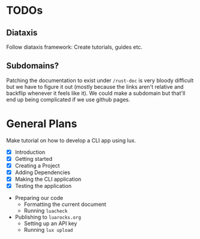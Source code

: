 # TODOs

## Diataxis

Follow diataxis framework:
Create tutorials, guides etc.

## Subdomains?

Patching the documentation to exist under `/rust-doc` is very bloody difficult
but we have to figure it out (mostly because the links aren't relative and
backflip whenever it feels like it). We could make a subdomain but that'll end
up being complicated if we use github pages.

# General Plans

Make tutorial on how to develop a CLI app using lux.

- [x] Introduction
- [x] Getting started
- [x] Creating a Project
- [x] Adding Dependencies
- [x] Making the CLI application
- [x] Testing the application
- Preparing our code
    - Formatting the current document
    - Running `luacheck`
- Publishing to `luarocks.org`
    - Setting up an API key
    - Running `lux upload`
